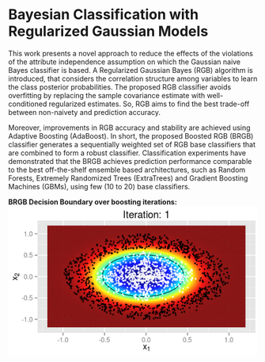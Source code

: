Bayesian Classification with Regularized Gaussian Models
========================================================

This work presents a novel approach to reduce the effects of the violations of the attribute independence assumption on which the Gaussian naive Bayes classifier is based. A Regularized Gaussian Bayes (RGB) algorithm is introduced, that considers the correlation structure among variables to learn the class posterior probabilities. The proposed RGB classifier avoids overfitting by replacing the sample covariance estimate with well-conditioned regularized estimates. So, RGB aims to find the best trade-off between non-naivety and prediction accuracy.

Moreover, improvements in RGB accuracy and stability are achieved using Adaptive Boosting (AdaBoost). In short, the proposed Boosted RGB (BRGB) classifier generates a sequentially weighted set of RGB base classifiers that are combined to form a robust classifier. Classification experiments have demonstrated that the BRGB achieves prediction performance comparable to the best off-the-shelf ensemble based architectures, such as Random Forests, Extremely Randomized Trees (ExtraTrees) and Gradient Boosting Machines (GBMs), using few (10 to 20) base classifiers.

**BRGB Decision Boundary over boosting iterations:**
![Boosted Regularized Gaussian Bayes Classifier](cover_boostedRGB.gif)

